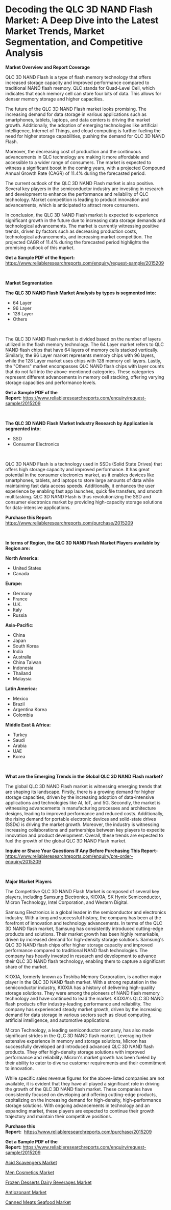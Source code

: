 <p><h1>Decoding the QLC 3D NAND Flash Market: A Deep Dive into the Latest Market Trends, Market Segmentation, and Competitive Analysis</h1></p><p><strong>Market Overview and Report Coverage</strong></p>
<p><p>QLC 3D NAND Flash is a type of flash memory technology that offers increased storage capacity and improved performance compared to traditional NAND flash memory. QLC stands for Quad-Level Cell, which indicates that each memory cell can store four bits of data. This allows for denser memory storage and higher capacities.</p><p>The future of the QLC 3D NAND Flash market looks promising. The increasing demand for data storage in various applications such as smartphones, tablets, laptops, and data centers is driving the market growth. Additionally, the adoption of emerging technologies like artificial intelligence, Internet of Things, and cloud computing is further fueling the need for higher storage capabilities, pushing the demand for QLC 3D NAND Flash.</p><p>Moreover, the decreasing cost of production and the continuous advancements in QLC technology are making it more affordable and accessible to a wider range of consumers. The market is expected to witness a significant boost in the coming years, with a projected Compound Annual Growth Rate (CAGR) of 11.4% during the forecasted period.</p><p>The current outlook of the QLC 3D NAND Flash market is also positive. Several key players in the semiconductor industry are investing in research and development to enhance the performance and reliability of QLC technology. Market competition is leading to product innovation and advancements, which is anticipated to attract more consumers.</p><p>In conclusion, the QLC 3D NAND Flash market is expected to experience significant growth in the future due to increasing data storage demands and technological advancements. The market is currently witnessing positive trends, driven by factors such as decreasing production costs, technological advancements, and increasing market competition. The projected CAGR of 11.4% during the forecasted period highlights the promising outlook of this market.</p></p>
<p><strong>Get a Sample PDF of the Report:</strong> <a href="https://www.reliableresearchreports.com/enquiry/request-sample/2015209">https://www.reliableresearchreports.com/enquiry/request-sample/2015209</a></p>
<p>&nbsp;</p>
<p><strong>Market Segmentation</strong></p>
<p><strong>The QLC 3D NAND Flash Market Analysis by types is segmented into:</strong></p>
<p><ul><li>64 Layer</li><li>96 Layer</li><li>128 Layer</li><li>Others</li></ul></p>
<p>&nbsp;</p>
<p><p>The QLC 3D NAND Flash market is divided based on the number of layers utilized in the flash memory technology. The 64 Layer market refers to QLC NAND flash chips that have 64 layers of memory cells stacked vertically. Similarly, the 96 Layer market represents memory chips with 96 layers, while the 128 Layer market uses chips with 128 memory cell layers. Lastly, the "Others" market encompasses QLC NAND flash chips with layer counts that do not fall into the above-mentioned categories. These categories represent different advancements in memory cell stacking, offering varying storage capacities and performance levels.</p></p>
<p><strong>Get a Sample PDF of the Report:</strong>&nbsp;<a href="https://www.reliableresearchreports.com/enquiry/request-sample/2015209">https://www.reliableresearchreports.com/enquiry/request-sample/2015209</a></p>
<p>&nbsp;</p>
<p><strong>The QLC 3D NAND Flash Market Industry Research by Application is segmented into:</strong></p>
<p><ul><li>SSD</li><li>Consumer Electronics</li></ul></p>
<p>&nbsp;</p>
<p><p>QLC 3D NAND Flash is a technology used in SSDs (Solid State Drives) that offers high storage capacity and improved performance. It has great potential in the consumer electronics market, as it enables devices like smartphones, tablets, and laptops to store large amounts of data while maintaining fast data access speeds. Additionally, it enhances the user experience by enabling fast app launches, quick file transfers, and smooth multitasking. QLC 3D NAND Flash is thus revolutionizing the SSD and consumer electronics market by providing high-capacity storage solutions for data-intensive applications.</p></p>
<p><strong>Purchase this Report:</strong>&nbsp; <a href="https://www.reliableresearchreports.com/purchase/2015209">https://www.reliableresearchreports.com/purchase/2015209</a></p>
<p>&nbsp;</p>
<p><strong>In terms of Region, the QLC 3D NAND Flash Market Players available by Region are:</strong></p>
<p>
    <p> <strong> North America: </strong>
        <ul>
            <li>United States</li>
            <li>Canada</li>
        </ul>
        </p> 
    <p> <strong> Europe: </strong>
        <ul>
            <li>Germany</li>
            <li>France</li>
            <li>U.K.</li>
            <li>Italy</li>
            <li>Russia</li>
        </ul>
        </p> 
    <p> <strong> Asia-Pacific: </strong>
        <ul>
            <li>China</li>
            <li>Japan</li>
            <li>South Korea</li>
            <li>India</li>
            <li>Australia</li>
            <li>China Taiwan</li>
            <li>Indonesia</li>
            <li>Thailand</li>
            <li>Malaysia</li>
        </ul>
        </p> 
    <p> <strong> Latin America: </strong>
        <ul>
            <li>Mexico</li>
            <li>Brazil</li>
            <li>Argentina Korea</li>
            <li>Colombia</li>
        </ul>
        </p> 
    <p> <strong> Middle East & Africa: </strong>
        <ul>
            <li>Turkey</li>
            <li>Saudi</li>
            <li>Arabia</li>
            <li>UAE</li>
            <li>Korea</li>
        </ul>
    </p>
    </p>
<p>&nbsp;</p>
<p><strong>What are the Emerging Trends in the Global QLC 3D NAND Flash market?</strong></p>
<p><p>The global QLC 3D NAND Flash market is witnessing emerging trends that are shaping its landscape. Firstly, there is a growing demand for higher storage capacities, driven by the increasing adoption of data-intensive applications and technologies like AI, IoT, and 5G. Secondly, the market is witnessing advancements in manufacturing processes and architecture designs, leading to improved performance and reduced costs. Additionally, the rising demand for portable electronic devices and solid-state drives (SSDs) is driving the market growth. Moreover, the industry is witnessing increasing collaborations and partnerships between key players to expedite innovation and product development. Overall, these trends are expected to fuel the growth of the global QLC 3D NAND Flash market.</p></p>
<p><strong>Inquire or Share Your Questions If Any Before Purchasing This Report</strong>- <a href="https://www.reliableresearchreports.com/enquiry/pre-order-enquiry/2015209">https://www.reliableresearchreports.com/enquiry/pre-order-enquiry/2015209</a></p>
<p>&nbsp;</p>
<p><strong>Major Market Players</strong></p>
<p><p>The Competitive QLC 3D NAND Flash Market is composed of several key players, including Samsung Electronics, KIOXIA, SK Hynix Semiconductor, Micron Technology, Intel Corporation, and Western Digital.</p><p>Samsung Electronics is a global leader in the semiconductor and electronics industry. With a long and successful history, the company has been at the forefront of innovation and technology advancements. In terms of the QLC 3D NAND flash market, Samsung has consistently introduced cutting-edge products and solutions. Their market growth has been highly remarkable, driven by increased demand for high-density storage solutions. Samsung's QLC 3D NAND flash chips offer higher storage capacity and improved performance compared to traditional NAND flash technologies. The company has heavily invested in research and development to advance their QLC 3D NAND flash technology, enabling them to capture a significant share of the market.</p><p>KIOXIA, formerly known as Toshiba Memory Corporation, is another major player in the QLC 3D NAND flash market. With a strong reputation in the semiconductor industry, KIOXIA has a history of delivering high-quality storage solutions. They were among the pioneers of NAND flash memory technology and have continued to lead the market. KIOXIA's QLC 3D NAND flash products offer industry-leading performance and reliability. The company has experienced steady market growth, driven by the increasing demand for data storage in various sectors such as cloud computing, artificial intelligence, and automotive applications.</p><p>Micron Technology, a leading semiconductor company, has also made significant strides in the QLC 3D NAND flash market. Leveraging their extensive experience in memory and storage solutions, Micron has successfully developed and introduced advanced QLC 3D NAND flash products. They offer high-density storage solutions with improved performance and reliability. Micron's market growth has been fueled by their ability to cater to diverse customer requirements and their commitment to innovation.</p><p>While specific sales revenue figures for the above-listed companies are not available, it is evident that they have all played a significant role in driving the growth of the QLC 3D NAND flash market. These companies have consistently focused on developing and offering cutting-edge products, capitalizing on the increasing demand for high-density, high-performance storage solutions. With ongoing advancements in technology and an expanding market, these players are expected to continue their growth trajectory and maintain their competitive positions.</p></p>
<p><strong>Purchase this Report:</strong>&nbsp;&nbsp;<a href="https://www.reliableresearchreports.com/purchase/2015209">https://www.reliableresearchreports.com/purchase/2015209</a></p>
<p></p>
<p><strong>Get a Sample PDF of the Report:</strong>&nbsp;<a href="https://www.reliableresearchreports.com/enquiry/request-sample/2015209">https://www.reliableresearchreports.com/enquiry/request-sample/2015209</a></p>
<p><p><a href="https://medium.com/@bulk.cream.roll/acid-scavengers-market-size-reveals-the-best-marketing-channels-in-global-industry-6ed94a6cae60">Acid Scavengers Market</a></p><p><a href="https://www.linkedin.com/pulse/men-cosmetics-market-insights-players-forecast-till-2030-atmark-jyxef/">Men Cosmetics Market</a></p><p><a href="https://github.com/ruslanpoljakovrd177/Market-Research-Report-List-1/blob/main/frozen-desserts-dairy-beverages-market.md">Frozen Desserts Dairy Beverages Market</a></p><p><a href="https://medium.com/@cite.teach.super/antiozonant-market-the-key-to-successful-business-strategy-forecast-till-2030-b32973ba4e49">Antiozonant Market</a></p><p><a href="https://github.com/gulaimolin/Market-Research-Report-List-1/blob/main/canned-meats-seafood-market.md">Canned Meats Seafood Market</a></p></p>